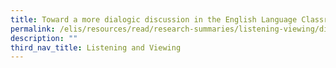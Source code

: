 ```yaml
---
title: Toward a more dialogic discussion in the English Language Classroom
permalink: /elis/resources/read/research-summaries/listening-viewing/dialogic-discussion-in-classroom/
description: ""
third_nav_title: Listening and Viewing
---
```

